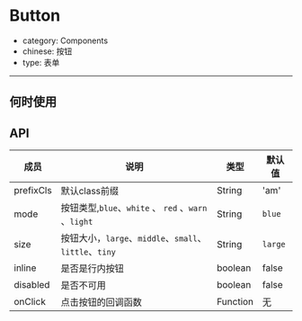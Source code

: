 # Button

- category: Components
- chinese: 按钮
- type: 表单

---


## 何时使用



## API


| 成员        | 说明           | 类型               | 默认值       |
|------------|----------------|--------------------|--------------|
| prefixCls    | 默认class前缀        | String |   'am'  |
| mode    | 按钮类型,`blue`、`white` 、 `red` 、`warn` 、`light`      | String |   `blue`  |
| size       | 按钮大小，`large`、`middle`、`small`、`little`、`tiny`        | String |   `large`  |
| inline       | 是否是行内按钮        | boolean |  false  |
| disabled   | 是否不可用 | boolean |   false  |
| onClick     | 点击按钮的回调函数 | Function |   无  |

